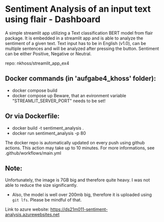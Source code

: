 # Sentiment Analysis of an input text using flair - Dashboard
A simple streamlit app utilizing a Text classification BERT model from flair package.
It is embedded in a streamlit app and is able to analyze the sentiment of a given text.
Text input has to be in English (v1.0), can be multiple sentences and will be analyzed after pressing the button.
Sentiment can be either Positive, Negative or Neutral.

repo: nkhoss/streamlit_app_ex4

## Docker commands (in 'aufgabe4_khoss' folder):
- docker compose build
- docker compose up
Beware, that an evironment variable "STREAMLIT_SERVER_PORT" needs to be set!

## Or via Dockerfile:
- docker build -t sentiment_analysis .
- docker run sentiment_analysis -p 80

The docker repo is automatically updated on every push using github actions. This action may take up to 10 minutes.
For more informations, see .github/workflows/main.yml

## Note:
Unfortunately, the image is 7GB big and therefore quite heavy.
I was not able to reduce the size significantly.
- Also, the model is well over 200mb big, therefore it is uploaded using `git lfs`. Please be mindful of that.


Link to azure website:
https://ds21m011-sentiment-analysis.azurewebsites.net
